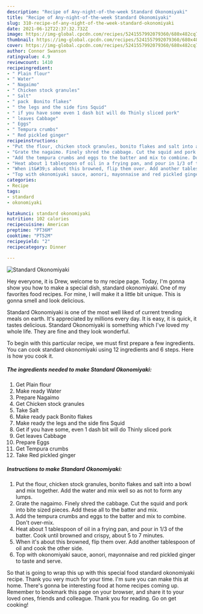 ```yaml
---
description: "Recipe of Any-night-of-the-week Standard Okonomiyaki"
title: "Recipe of Any-night-of-the-week Standard Okonomiyaki"
slug: 310-recipe-of-any-night-of-the-week-standard-okonomiyaki
date: 2021-06-12T22:37:32.732Z
image: https://img-global.cpcdn.com/recipes/5241557992079360/680x482cq70/standard-okonomiyaki-recipe-main-photo.jpg
thumbnail: https://img-global.cpcdn.com/recipes/5241557992079360/680x482cq70/standard-okonomiyaki-recipe-main-photo.jpg
cover: https://img-global.cpcdn.com/recipes/5241557992079360/680x482cq70/standard-okonomiyaki-recipe-main-photo.jpg
author: Connor Swanson
ratingvalue: 4.9
reviewcount: 1410
recipeingredient:
- " Plain flour"
- " Water"
- " Nagaimo"
- " Chicken stock granules"
- " Salt"
- " pack  Bonito flakes"
- " the legs and the side fins Squid"
- " if you have some even 1 dash bit will do Thinly sliced pork"
- " leaves Cabbage"
- " Eggs"
- " Tempura crumbs"
- " Red pickled ginger"
recipeinstructions:
- "Put the flour, chicken stock granules, bonito flakes and salt into a bowl and mix together. Add the water and mix well so as not to form any lumps."
- "Grate the nagaimo. Finely shred the cabbage. Cut the squid and pork into bite sized pieces. Add these all to the batter and mix."
- "Add the tempura crumbs and eggs to the batter and mix to combine. Don&#39;t over-mix."
- "Heat about 1 tablespoon of oil in a frying pan, and pour in 1/3 of the batter. Cook until browned and crispy, about 5 to 7 minutes."
- "When it&#39;s about this browned, flip them over. Add another tablespoon of oil and cook the other side."
- "Top with okonomiyaki sauce, aonori, mayonnaise and red pickled ginger to taste and serve."
categories:
- Recipe
tags:
- standard
- okonomiyaki

katakunci: standard okonomiyaki 
nutrition: 102 calories
recipecuisine: American
preptime: "PT36M"
cooktime: "PT52M"
recipeyield: "2"
recipecategory: Dinner

---
```



![Standard Okonomiyaki](https://img-global.cpcdn.com/recipes/5241557992079360/680x482cq70/standard-okonomiyaki-recipe-main-photo.jpg)

Hey everyone, it is Drew, welcome to my recipe page. Today, I'm gonna show you how to make a special dish, standard okonomiyaki. One of my favorites food recipes. For mine, I will make it a little bit unique. This is gonna smell and look delicious.



Standard Okonomiyaki is one of the most well liked of current trending meals on earth. It's appreciated by millions every day. It is easy, it is quick, it tastes delicious. Standard Okonomiyaki is something which I've loved my whole life. They are fine and they look wonderful.


To begin with this particular recipe, we must first prepare a few ingredients. You can cook standard okonomiyaki using 12 ingredients and 6 steps. Here is how you cook it.

<!--inarticleads1-->

##### The ingredients needed to make Standard Okonomiyaki:

1. Get  Plain flour
1. Make ready  Water
1. Prepare  Nagaimo
1. Get  Chicken stock granules
1. Take  Salt
1. Make ready  pack  Bonito flakes
1. Make ready  the legs and the side fins Squid
1. Get  if you have some, even 1 dash bit will do Thinly sliced pork
1. Get  leaves Cabbage
1. Prepare  Eggs
1. Get  Tempura crumbs
1. Take  Red pickled ginger




<!--inarticleads2-->

##### Instructions to make Standard Okonomiyaki:

1. Put the flour, chicken stock granules, bonito flakes and salt into a bowl and mix together. Add the water and mix well so as not to form any lumps.
1. Grate the nagaimo. Finely shred the cabbage. Cut the squid and pork into bite sized pieces. Add these all to the batter and mix.
1. Add the tempura crumbs and eggs to the batter and mix to combine. Don&#39;t over-mix.
1. Heat about 1 tablespoon of oil in a frying pan, and pour in 1/3 of the batter. Cook until browned and crispy, about 5 to 7 minutes.
1. When it&#39;s about this browned, flip them over. Add another tablespoon of oil and cook the other side.
1. Top with okonomiyaki sauce, aonori, mayonnaise and red pickled ginger to taste and serve.




So that is going to wrap this up with this special food standard okonomiyaki recipe. Thank you very much for your time. I'm sure you can make this at home. There's gonna be interesting food at home recipes coming up. Remember to bookmark this page on your browser, and share it to your loved ones, friends and colleague. Thank you for reading. Go on get cooking!
